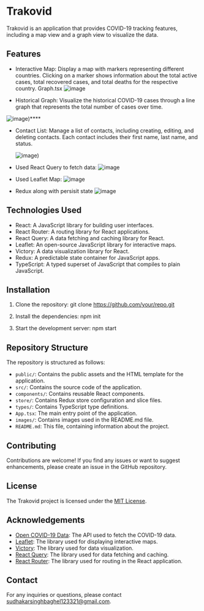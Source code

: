 # Trakovid

Trakovid is an application that provides COVID-19 tracking features, including a map view and a graph view to visualize the data.

## Features

- Interactive Map: Display a map with markers representing different countries. Clicking on a marker shows information about the total active cases, total recovered cases, and total deaths for the respective country.
Graph.tsx
  ![image](https://github.com/sudhakarbaghel/trakovid/assets/88780692/592eea7b-57db-4bf1-a54c-beb4a807c49e)

- Historical Graph: Visualize the historical COVID-19 cases through a line graph that represents the total number of cases over time.

 ![image](https://github.com/sudhakarbaghel/trakovid/assets/88780692/31032111-5fa9-4364-b365-237dca89e8b5))****

- Contact List: Manage a list of contacts, including creating, editing, and deleting contacts. Each contact includes their first name, last name, and status.

  ![image](https://github.com/sudhakarbaghel/trakovid/assets/88780692/719dca83-1689-4f23-b0c0-2fe9943aeb9e))
- Used React Query to fetch data:
 ![image](https://github.com/sudhakarbaghel/trakovid/assets/88780692/b4ff2ab4-3a73-470f-96f6-5817ada63b3b)
 - Used Leaflet Map:
 ![image](https://github.com/sudhakarbaghel/trakovid/assets/88780692/873a752c-e9ea-40a7-ab7e-a347884d1319)
 - Redux along with persisit state
  ![image](https://github.com/sudhakarbaghel/trakovid/assets/88780692/30b817ac-31db-48b3-9080-ae45c9a7f717)



   

## Technologies Used

- React: A JavaScript library for building user interfaces.
- React Router: A routing library for React applications.
- React Query: A data fetching and caching library for React.
- Leaflet: An open-source JavaScript library for interactive maps.
- Victory: A data visualization library for React.
- Redux: A predictable state container for JavaScript apps.
- TypeScript: A typed superset of JavaScript that compiles to plain JavaScript.

## Installation

1. Clone the repository:
   git clone https://github.com/your/repo.git
   
2. Install the dependencies:
   npm init
 
3. Start the development server:
   npm start
   
   
## Repository Structure

The repository is structured as follows:

- `public/`: Contains the public assets and the HTML template for the application.
- `src/`: Contains the source code of the application.
- `components/`: Contains reusable React components.
- `store/`: Contains Redux store configuration and slice files.
- `types/`: Contains TypeScript type definitions.
- `App.tsx`: The main entry point of the application.
- `images/`: Contains images used in the README.md file.
- `README.md`: This file, containing information about the project.

## Contributing

Contributions are welcome! If you find any issues or want to suggest enhancements, please create an issue in the GitHub repository.

## License

The Trakovid project is licensed under the [MIT License](LICENSE).

## Acknowledgements

- [Open COVID-19 Data](https://disease.sh/): The API used to fetch the COVID-19 data.
- [Leaflet](https://leafletjs.com/): The library used for displaying interactive maps.
- [Victory](https://formidable.com/open-source/victory/): The library used for data visualization.
- [React Query](https://react-query.tanstack.com/): The library used for data fetching and caching.
- [React Router](https://reactrouter.com/): The library used for routing in the React application.

## Contact

For any inquiries or questions, please contact [sudhakarsinghbaghel123321@gmail.com](mailto:sudhakarsinghbaghel123321@gmail.com).



